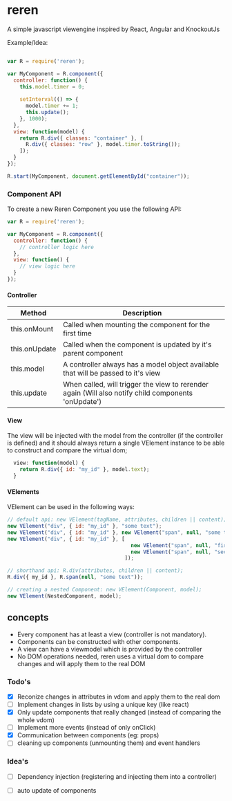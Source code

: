 # reren
A simple javascript viewengine inspired by React, Angular and KnockoutJs

Example/Idea:

``` javascript

var R = require('reren');

var MyComponent = R.component({
  controller: function() {
    this.model.timer = 0;
    
    setInterval(() => {
      model.timer += 1;
      this.update();
    }, 1000);
  },
  view: function(model) {
    return R.div({ classes: "container" }, [
      R.div({ classes: "row" }, model.timer.toString());
    ]);
  }
});

R.start(MyComponent, document.getElementById("container"));
```

### Component API
To create a new Reren Component you use the following API:
``` javascript
var R = require('reren');

var MyComponent = R.component({
  controller: function() {
    // controller logic here
  },
  view: function() {
    // view logic here
  }
});

```


#### Controller

| Method        | Description                                                                       |               
| ------------- |-----------------------------------------------------------------------------------|
| this.onMount  | Called when mounting the component for the first time                             |
| this.onUpdate | Called when the component is updated by it's parent component                     |
| this.model    | A controller always has a model object available that will be passed to it's view |
| this.update   | When called, will trigger the view to rerender again (Will also notify child components 'onUpdate')|

#### View
The view will be injected with the model from the controller (if the controller is defined) and it should always return a single VElement instance to be able to construct and compare the virtual dom;
``` javascript
  view: function(model) {
    return R.div({ id: "my_id" }, model.text);
  }
```

#### VElements
VElement can be used in the following ways:

``` javascript
// default api: new VElement(tagName, attributes, children || content);
new VElement("div", { id: "my_id" }, "some text");
new VElement("div", { id: "my_id" }, new VElement("span", null, "some text"));
new VElement("div", { id: "my_id" }, [ 
                                        new VElement("span", null, "first"),
                                        new VElement("span", null, "second")
                                      ]);

// shorthand api: R.div(attributes, children || content);
R.div({ my_id }, R.span(null, "some text"));

// creating a nested Component: new VElement(Component, model);
new VElement(NestedComponent, model);

```

## concepts
- Every component has at least a view (controller is not mandatory).
- Components can be constructed with other components.
- A view can have a viewmodel which is provided by the controller
- No DOM operations needed, reren uses a virtual dom to compare changes and will apply them to the real DOM


### Todo's
- [x] Reconize changes in attributes in vdom and apply them to the real dom
- [ ] Implement changes in lists by using a unique key (like react)
- [x] Only update components that really changed (instead of comparing the whole vdom)
- [ ] Implement more events (instead of only onClick)
- [x] Communication between components (eg: props)
- [ ] cleaning up components (unmounting them) and event handlers

### Idea's
- [ ] Dependency injection (registering and injecting them into a controller)
- [ ] auto update of components




